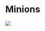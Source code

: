 # Minions

[![](https://jitpack.io/v/marcinmoskala/minions.svg)](https://jitpack.io/#marcinmoskala/minions)
